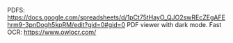 PDFS: https://docs.google.com/spreadsheets/d/1pCt75tHayO_QJO2swREcZEgAFEhrm9-3pnDogh5kpRM/edit?gid=0#gid=0
PDF viewer with dark mode.
Fast OCR: https://www.owlocr.com/